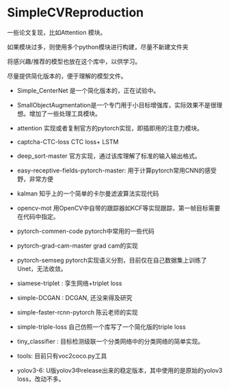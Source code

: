# SimpleCVReproduction

一些论文复现，比如Attention 模块。

如果模块过多，则使用多个python模块进行构建，尽量不新建文件夹

将感兴趣/推荐的模型也放在这个库中，以供学习。

尽量提供简化版本的，便于理解的模型文件。

- Simple_CenterNet 是一个简化版本的，正在试验中。

- SmallObjectAugmentation是一个专门用于小目标增强库，实际效果不是很理想。增加了一些处理工具模块。

- attention 实现或者复制官方的pytorch实现，即插即用的注意力模块。

- captcha-CTC-loss CTC loss+ LSTM 

- deep_sort-master 官方实现，通过该库理解了标准的输入输出格式。

- easy-receptive-fields-pytorch-master: 用于计算pytorch常用CNN的感受野，非常方便

- kalman 知乎上的一个简单的卡尔曼滤波算法实现代码

- opencv-mot 用OpenCV中自带的跟踪器如KCF等实现跟踪，第一帧目标需要在代码中指定。

- pytorch-commen-code pytorch中常用的一些代码

- pytorch-grad-cam-master grad cam的实现

- pytorch-semseg pytorch实现语义分割，目前仅在自己数据集上训练了Unet，无法收敛。

- siamese-triplet : 孪生网络+triplet loss

- simple-DCGAN : DCGAN, 还没来得及研究

- simple-faster-rcnn-pytorch 陈云老师的实现

- simple-triple-loss 自己仿照一个库写了一个简化版的triple loss

- tiny_classifier : 目标检测级联一个分类网络中的分类网络的简单实现。

- tools: 目前只有voc2coco.py工具

- yolov3-6: U版yolov3中release出来的稳定版本，其中使用的是原始的yolov3 loss，改动不多。
